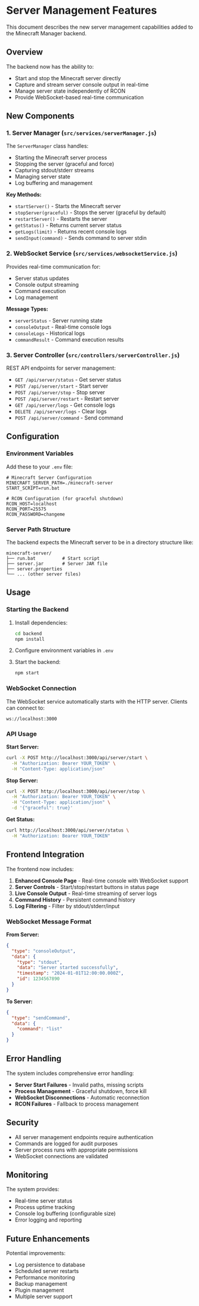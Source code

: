 # Server Management Features

This document describes the new server management capabilities added to the Minecraft Manager backend.

## Overview

The backend now has the ability to:
- Start and stop the Minecraft server directly
- Capture and stream server console output in real-time
- Manage server state independently of RCON
- Provide WebSocket-based real-time communication

## New Components

### 1. Server Manager (`src/services/serverManager.js`)

The `ServerManager` class handles:
- Starting the Minecraft server process
- Stopping the server (graceful and force)
- Capturing stdout/stderr streams
- Managing server state
- Log buffering and management

**Key Methods:**
- `startServer()` - Starts the Minecraft server
- `stopServer(graceful)` - Stops the server (graceful by default)
- `restartServer()` - Restarts the server
- `getStatus()` - Returns current server status
- `getLogs(limit)` - Returns recent console logs
- `sendInput(command)` - Sends command to server stdin

### 2. WebSocket Service (`src/services/websocketService.js`)

Provides real-time communication for:
- Server status updates
- Console output streaming
- Command execution
- Log management

**Message Types:**
- `serverStatus` - Server running state
- `consoleOutput` - Real-time console logs
- `consoleLogs` - Historical logs
- `commandResult` - Command execution results

### 3. Server Controller (`src/controllers/serverController.js`)

REST API endpoints for server management:
- `GET /api/server/status` - Get server status
- `POST /api/server/start` - Start server
- `POST /api/server/stop` - Stop server
- `POST /api/server/restart` - Restart server
- `GET /api/server/logs` - Get console logs
- `DELETE /api/server/logs` - Clear logs
- `POST /api/server/command` - Send command

## Configuration

### Environment Variables

Add these to your `.env` file:

```env
# Minecraft Server Configuration
MINECRAFT_SERVER_PATH=./minecraft-server
START_SCRIPT=run.bat

# RCON Configuration (for graceful shutdown)
RCON_HOST=localhost
RCON_PORT=25575
RCON_PASSWORD=changeme
```

### Server Path Structure

The backend expects the Minecraft server to be in a directory structure like:

```
minecraft-server/
├── run.bat          # Start script
├── server.jar       # Server JAR file
├── server.properties
└── ... (other server files)
```

## Usage

### Starting the Backend

1. Install dependencies:
   ```bash
   cd backend
   npm install
   ```

2. Configure environment variables in `.env`

3. Start the backend:
   ```bash
   npm start
   ```

### WebSocket Connection

The WebSocket service automatically starts with the HTTP server. Clients can connect to:

```
ws://localhost:3000
```

### API Usage

**Start Server:**
```bash
curl -X POST http://localhost:3000/api/server/start \
  -H "Authorization: Bearer YOUR_TOKEN" \
  -H "Content-Type: application/json"
```

**Stop Server:**
```bash
curl -X POST http://localhost:3000/api/server/stop \
  -H "Authorization: Bearer YOUR_TOKEN" \
  -H "Content-Type: application/json" \
  -d '{"graceful": true}'
```

**Get Status:**
```bash
curl http://localhost:3000/api/server/status \
  -H "Authorization: Bearer YOUR_TOKEN"
```

## Frontend Integration

The frontend now includes:

1. **Enhanced Console Page** - Real-time console with WebSocket support
2. **Server Controls** - Start/stop/restart buttons in status page
3. **Live Console Output** - Real-time streaming of server logs
4. **Command History** - Persistent command history
5. **Log Filtering** - Filter by stdout/stderr/input

### WebSocket Message Format

**From Server:**
```json
{
  "type": "consoleOutput",
  "data": {
    "type": "stdout",
    "data": "Server started successfully",
    "timestamp": "2024-01-01T12:00:00.000Z",
    "id": 1234567890
  }
}
```

**To Server:**
```json
{
  "type": "sendCommand",
  "data": {
    "command": "list"
  }
}
```

## Error Handling

The system includes comprehensive error handling:

- **Server Start Failures** - Invalid paths, missing scripts
- **Process Management** - Graceful shutdown, force kill
- **WebSocket Disconnections** - Automatic reconnection
- **RCON Failures** - Fallback to process management

## Security

- All server management endpoints require authentication
- Commands are logged for audit purposes
- Server process runs with appropriate permissions
- WebSocket connections are validated

## Monitoring

The system provides:
- Real-time server status
- Process uptime tracking
- Console log buffering (configurable size)
- Error logging and reporting

## Future Enhancements

Potential improvements:
- Log persistence to database
- Scheduled server restarts
- Performance monitoring
- Backup management
- Plugin management
- Multiple server support 